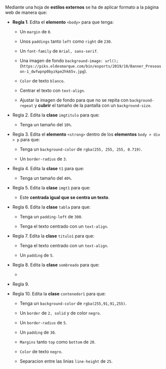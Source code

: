 Mediante una hoja de **estilos externos** se ha de aplicar formato a la página web de manera que:

- **Regla 1**. Edita el **elemento** `<body>` para que tenga:

    - Un `margin` de `0`.
    
    - Unos `paddings` tanto `left` como `right` de `230`.
    
    - Un `font-family` de `Arial, sans-serif`.

    - Una imagen de fondo `background-image: url();` (`https://piks.eldesmarque.com/bin/esports/2019/10/Banner_Preseason-1_dwfwpnp0byzkpe2hk65v.jpg`).

    - `Color` de texto `blanco`.

    - Centrar el texto con `text-align`.

    - Ajustar la imagen de fondo para que no se repita con `background-repeat` y **cubrir** el tamaño de la pantalla con un `background-size`.

- Regla 2. Edita la **clase** `imgtitulo` para que:

    - Tenga un tamaño del `10%`.

- Regla 3. Edita el **elemento** `<strong>` dentro de los **elementos** `body > div > p` para que:

    - Tenga un `background-color` de `rgba(255, 255, 255, 0.719)`.

    - Un `border-radius` de `3`.

- Regla 4. Edita la **clase** `t1` para que:

    - Tenga un tamaño del `40%`.

- Regla 5. Edita la **clase** `imgt1` para que:

    - Este **centrada igual que se centra un texto**.

- Regla 6. Edita la **clase** `tabla` para que:

    - Tenga un `padding-left` de `300`.

    - Tenga el texto centrado con un `text-align`.

- Regla 7. Edita la **clase** `titulo1` para que:

    - Tenga el texto centrado con un `text-align`.

    - Un `padding` de `5`.

- Regla 8. Edita la **clase** `sombreado` para que:

    - 

- Regla 9.



- Regla 10. Edita la **clase** `contenedor1` para que:

    - Tenga un `background-color` de `rgba(255,91,91,255)`.

    - Un `border` de `2, solid` y de color `negro`.

    - Un `border-radius` de `5`.

    - Un `padding` de `30`.

    - `Margins` tanto `top` como `bottom` de `20`.

    - `Color` de texto `negro`.

    - Separacion entre las linias `line-height` de `25`.